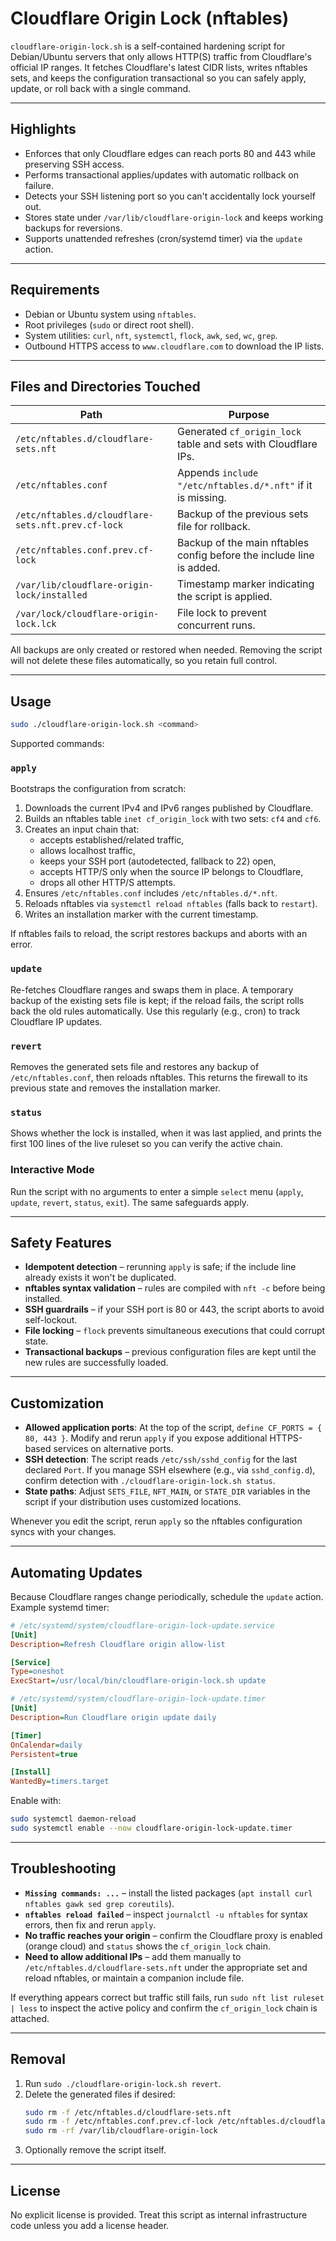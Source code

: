 # Cloudflare Origin Lock (nftables)

`cloudflare-origin-lock.sh` is a self-contained hardening script for Debian/Ubuntu servers that only allows HTTP(S) traffic from Cloudflare's official IP ranges. It fetches Cloudflare's latest CIDR lists, writes nftables sets, and keeps the configuration transactional so you can safely apply, update, or roll back with a single command.

---

## Highlights

- Enforces that only Cloudflare edges can reach ports 80 and 443 while preserving SSH access.
- Performs transactional applies/updates with automatic rollback on failure.
- Detects your SSH listening port so you can't accidentally lock yourself out.
- Stores state under `/var/lib/cloudflare-origin-lock` and keeps working backups for reversions.
- Supports unattended refreshes (cron/systemd timer) via the `update` action.

---

## Requirements

- Debian or Ubuntu system using `nftables`.
- Root privileges (`sudo` or direct root shell).
- System utilities: `curl`, `nft`, `systemctl`, `flock`, `awk`, `sed`, `wc`, `grep`.
- Outbound HTTPS access to `www.cloudflare.com` to download the IP lists.

---

## Files and Directories Touched

| Path | Purpose |
| ---- | ------- |
| `/etc/nftables.d/cloudflare-sets.nft` | Generated `cf_origin_lock` table and sets with Cloudflare IPs. |
| `/etc/nftables.conf` | Appends `include "/etc/nftables.d/*.nft"` if it is missing. |
| `/etc/nftables.d/cloudflare-sets.nft.prev.cf-lock` | Backup of the previous sets file for rollback. |
| `/etc/nftables.conf.prev.cf-lock` | Backup of the main nftables config before the include line is added. |
| `/var/lib/cloudflare-origin-lock/installed` | Timestamp marker indicating the script is applied. |
| `/var/lock/cloudflare-origin-lock.lck` | File lock to prevent concurrent runs. |

All backups are only created or restored when needed. Removing the script will not delete these files automatically, so you retain full control.

---

## Usage

```bash
sudo ./cloudflare-origin-lock.sh <command>
```

Supported commands:

### `apply`

Bootstraps the configuration from scratch:

1. Downloads the current IPv4 and IPv6 ranges published by Cloudflare.
2. Builds an nftables table `inet cf_origin_lock` with two sets: `cf4` and `cf6`.
3. Creates an input chain that:
   - accepts established/related traffic,
   - allows localhost traffic,
   - keeps your SSH port (autodetected, fallback to 22) open,
   - accepts HTTP/S only when the source IP belongs to Cloudflare,
   - drops all other HTTP/S attempts.
4. Ensures `/etc/nftables.conf` includes `/etc/nftables.d/*.nft`.
5. Reloads nftables via `systemctl reload nftables` (falls back to `restart`).
6. Writes an installation marker with the current timestamp.

If nftables fails to reload, the script restores backups and aborts with an error.

### `update`

Re-fetches Cloudflare ranges and swaps them in place. A temporary backup of the existing sets file is kept; if the reload fails, the script rolls back the old rules automatically. Use this regularly (e.g., cron) to track Cloudflare IP updates.

### `revert`

Removes the generated sets file and restores any backup of `/etc/nftables.conf`, then reloads nftables. This returns the firewall to its previous state and removes the installation marker.

### `status`

Shows whether the lock is installed, when it was last applied, and prints the first 100 lines of the live ruleset so you can verify the active chain.

### Interactive Mode

Run the script with no arguments to enter a simple `select` menu (`apply`, `update`, `revert`, `status`, `exit`). The same safeguards apply.

---

## Safety Features

- **Idempotent detection** – rerunning `apply` is safe; if the include line already exists it won't be duplicated.
- **nftables syntax validation** – rules are compiled with `nft -c` before being installed.
- **SSH guardrails** – if your SSH port is 80 or 443, the script aborts to avoid self-lockout.
- **File locking** – `flock` prevents simultaneous executions that could corrupt state.
- **Transactional backups** – previous configuration files are kept until the new rules are successfully loaded.

---

## Customization

- **Allowed application ports**: At the top of the script, `define CF_PORTS = { 80, 443 }`. Modify and rerun `apply` if you expose additional HTTPS-based services on alternative ports.
- **SSH detection**: The script reads `/etc/ssh/sshd_config` for the last declared `Port`. If you manage SSH elsewhere (e.g., via `sshd_config.d`), confirm detection with `./cloudflare-origin-lock.sh status`.
- **State paths**: Adjust `SETS_FILE`, `NFT_MAIN`, or `STATE_DIR` variables in the script if your distribution uses customized locations.

Whenever you edit the script, rerun `apply` so the nftables configuration syncs with your changes.

---

## Automating Updates

Because Cloudflare ranges change periodically, schedule the `update` action. Example systemd timer:

```ini
# /etc/systemd/system/cloudflare-origin-lock-update.service
[Unit]
Description=Refresh Cloudflare origin allow-list

[Service]
Type=oneshot
ExecStart=/usr/local/bin/cloudflare-origin-lock.sh update

# /etc/systemd/system/cloudflare-origin-lock-update.timer
[Unit]
Description=Run Cloudflare origin update daily

[Timer]
OnCalendar=daily
Persistent=true

[Install]
WantedBy=timers.target
```

Enable with:

```bash
sudo systemctl daemon-reload
sudo systemctl enable --now cloudflare-origin-lock-update.timer
```

---

## Troubleshooting

- **`Missing commands: ...`** – install the listed packages (`apt install curl nftables gawk sed grep coreutils`).
- **`nftables reload failed`** – inspect `journalctl -u nftables` for syntax errors, then fix and rerun `apply`.
- **No traffic reaches your origin** – confirm the Cloudflare proxy is enabled (orange cloud) and `status` shows the `cf_origin_lock` chain.
- **Need to allow additional IPs** – add them manually to `/etc/nftables.d/cloudflare-sets.nft` under the appropriate set and reload nftables, or maintain a companion include file.

If everything appears correct but traffic still fails, run `sudo nft list ruleset | less` to inspect the active policy and confirm the `cf_origin_lock` chain is attached.

---

## Removal

1. Run `sudo ./cloudflare-origin-lock.sh revert`.
2. Delete the generated files if desired:
   ```bash
   sudo rm -f /etc/nftables.d/cloudflare-sets.nft
   sudo rm -f /etc/nftables.conf.prev.cf-lock /etc/nftables.d/cloudflare-sets.nft.prev.cf-lock
   sudo rm -rf /var/lib/cloudflare-origin-lock
   ```
3. Optionally remove the script itself.

---

## License

No explicit license is provided. Treat this script as internal infrastructure code unless you add a license header.
